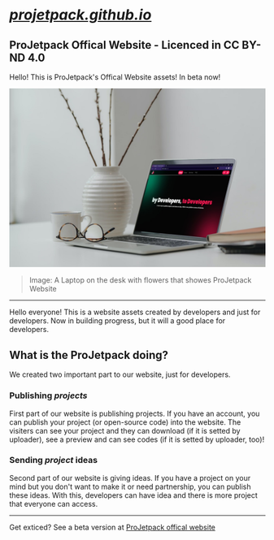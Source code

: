 # [***projetpack.github.io***](https://projectpack.github.io)
ProJetpack Offical Website - Licenced in CC BY-ND 4.0
---
Hello! This is ProJetpack's Offical Website assets! In beta now!

![A Laptop on the desk with flowers that showes ProJetpack Website](images/mockups/!!laptop.jpg)
> Image: A Laptop on the desk with flowers that showes ProJetpack Website
---
Hello everyone! This is a website assets created by developers and just for developers. Now in building progress, but it will a good place for developers.

## What is the ProJetpack doing?
We created two important part to our website, just for developers.

### **Publishing *projects***
First part of our website is publishing projects. If you have an account, you can publish your project (or open-source code) into the website. The visiters can see your project and they can download (if it is setted by uploader), see a preview and can see codes (if it is setted by uploader, too)!

### **Sending *project* ideas**
Second part of our website is giving ideas. If you have a project on your mind but you don't want to make it or need partnership, you can publish these ideas. With this, developers can have idea and there is more project that everyone can access.

---
Get exticed? See a beta version at [ProJetpack offical website](https://projetpack.github.io)